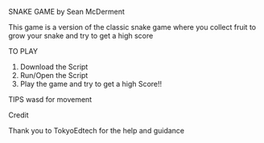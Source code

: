SNAKE GAME
by Sean McDerment

This game is a version of the classic snake game where you collect fruit to grow your snake and try to get a high score

TO PLAY
1. Download the Script
2. Run/Open the Script
3. Play the game and try to get a high Score!!

TIPS
wasd for movement


Credit 

Thank you to TokyoEdtech for the help and guidance
